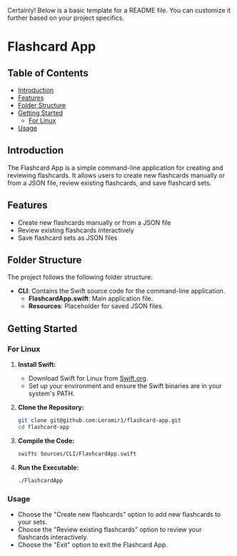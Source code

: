 Certainly! Below is a basic template for a README file. You can customize it further based on your project specifics.

# Flashcard App

## Table of Contents

- [Introduction](#introduction)
- [Features](#features)
- [Folder Structure](#folder-structure)
- [Getting Started](#getting-started)
  - [For Linux](#for-linux)
- [Usage](#usage)

## Introduction

The Flashcard App is a simple command-line application for creating and reviewing flashcards. It allows users to create new flashcards manually or from a JSON file, review existing flashcards, and save flashcard sets.

## Features

- Create new flashcards manually or from a JSON file
- Review existing flashcards interactively
- Save flashcard sets as JSON files

## Folder Structure

The project follows the following folder structure:

- **CLI**: Contains the Swift source code for the command-line application.
  - **FlashcardApp.swift**: Main application file.
  - **Resources**: Placeholder for saved JSON files.

## Getting Started

### For Linux

1. **Install Swift:**
   - Download Swift for Linux from [Swift.org](https://swift.org/download/).
   - Set up your environment and ensure the Swift binaries are in your system's PATH.

2. **Clone the Repository:**
   ```bash
   git clone git@github.com:Leramir1/flashcard-app.git
   cd flashcard-app
   ```

3. **Compile the Code:**
   ```bash
   swiftc Sources/CLI/FlashcardApp.swift
   ```

4. **Run the Executable:**
   ```bash
   ./FlashcardApp
   ```

### Usage

- Choose the "Create new flashcards" option to add new flashcards to your sets.
- Choose the "Review existing flashcards" option to review your flashcards interactively.
- Choose the "Exit" option to exit the Flashcard App.
